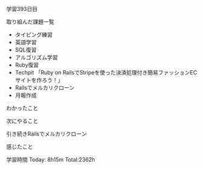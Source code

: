 学習393日目

取り組んだ課題一覧

- タイピング練習
- 英語学習
- SQL復習
- アルゴリズム学習
- Ruby復習
- Techpit 「Ruby on RailsでStripeを使った決済処理付き簡易ファッションECサイトを作ろう！」
- Railsでメルカリクローン
- 月報作成

わかったこと

次にやること

引き続きRailsでメルカリクローン

感じたこと

学習時間 Today: 8h15m Total:2362h
